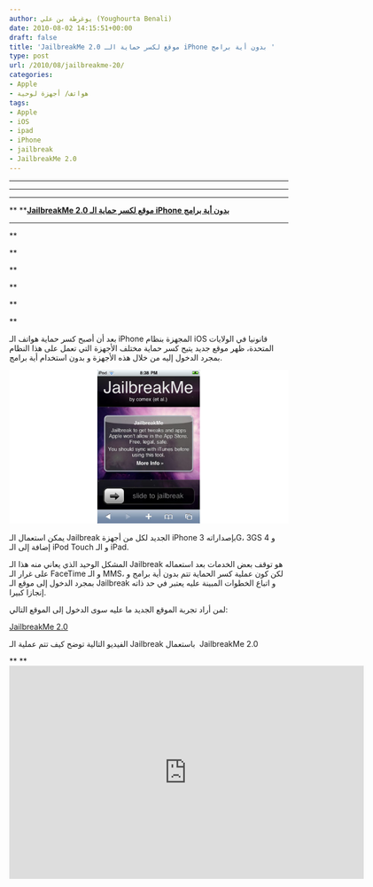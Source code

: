 ```yaml
---
author: يوغرطة بن علي (Youghourta Benali)
date: 2010-08-02 14:15:51+00:00
draft: false
title: 'JailbreakMe 2.0 موقع لكسر حماية الـ iPhone بدون أية برامج '
type: post
url: /2010/08/jailbreakme-20/
categories:
- Apple
- هواتف/ أجهزة لوحية
tags:
- Apple
- iOS
- ipad
- iPhone
- jailbreak
- JailbreakMe 2.0
---
```


** **

** **

** **


** ****[JailbreakMe 2.0 موقع لكسر حماية الـ iPhone بدون أية برامج ](it-scoop.com/2010/08/JailbreakMe-20)**


** **


**





**


**

**




**







**






بعد أن أصبح كسر حماية هواتف الـ iPhone المجهزة بنظام iOS قانونيا في الولايات المتحدة، ظهر موقع جديد يتيح كسر حماية مختلف الأجهزة التي تعمل على هذا النظام بمجرد الدخول إليه من خلال هذه الأجهزة و بدون استخدام أية برامج.




[![](apple-jailbreakme.jpg)
](it-scoop.com/2010/08/JailbreakMe-20)











يمكن استعمال الـ Jailbreak الجديد لكل من أجهزة iPhone بإصداراته 3G، 3GS و 4 إضافة إلى الـ iPod Touch و الـ iPad.




المشكل الوحيد الذي يعاني منه هذا الـ Jailbreak هو توقف بعض الخدمات بعد استعماله على غرار الـ FaceTime و الـ MMS، لكن كون عملية كسر الحماية تتم بدون أية برامج و بمجرد الدخول إلى موقع الـ Jailbreak و اتباع الخطوات المبينة عليه يعتبر في حد ذاته إنجازا كبيرا.




لمن أراد تجربة الموقع الجديد ما عليه سوى الدخول إلى الموقع التالي:




[JailbreakMe 2.0](http://www.jailbreakme.com)


الفيديو التالية توضح كيف تتم عملية الـ Jailbreak باستعمال  JailbreakMe 2.0

<!-- more -->



**
**<object classid="clsid:d27cdb6e-ae6d-11cf-96b8-444553540000" width="640" codebase="http://download.macromedia.com/pub/shockwave/cabs/flash/swflash.cab#version=6,0,40,0" height="385"><embed src="http://www.youtube.com/v/injJTTb9EWw&hl=fr_FR&fs=1" allowscriptaccess="always" height="385" width="640" allowfullscreen="true" type="application/x-shockwave-flash"> </embed></object>
